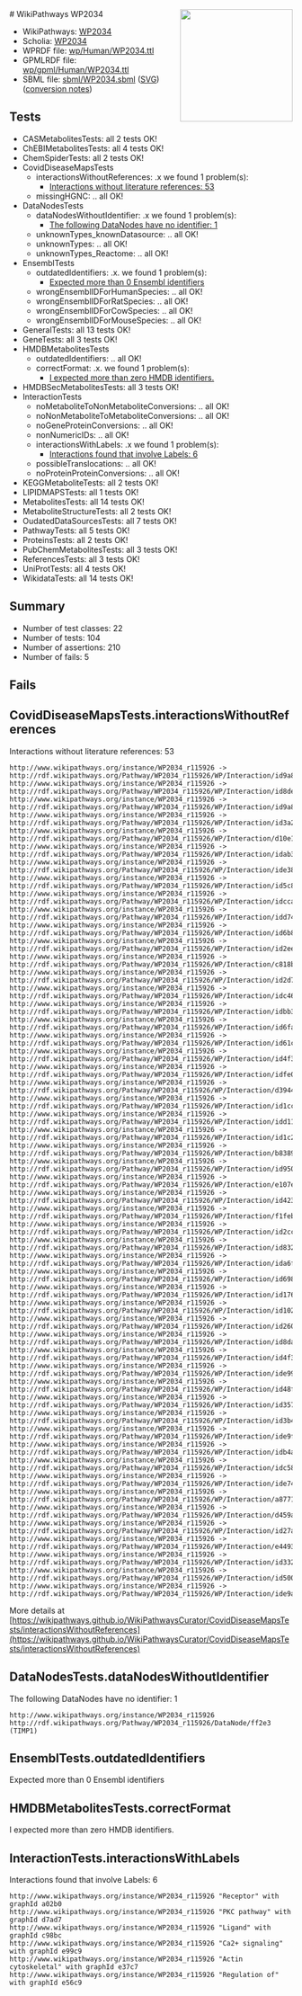 <img style="float: right; width: 200px" src="../logo.png" />
# WikiPathways WP2034

* WikiPathways: [WP2034](https://identifiers.org/wikipathways:WP2034)
* Scholia: [WP2034](https://scholia.toolforge.org/wikipathways/WP2034)
* WPRDF file: [wp/Human/WP2034.ttl](../wp/Human/WP2034.ttl)
* GPMLRDF file: [wp/gpml/Human/WP2034.ttl](../wp/gpml/Human/WP2034.ttl)
* SBML file: [sbml/WP2034.sbml](../sbml/WP2034.sbml) ([SVG](../sbml/WP2034.svg)) ([conversion notes](../sbml/WP2034.txt))

## Tests
* CASMetabolitesTests: all 2 tests OK!
* ChEBIMetabolitesTests: all 4 tests OK!
* ChemSpiderTests: all 2 tests OK!
* CovidDiseaseMapsTests
    * interactionsWithoutReferences: .x we found 1 problem(s):
        * [Interactions without literature references: 53](#9701cd60)
    * missingHGNC: .. all OK!
* DataNodesTests
    * dataNodesWithoutIdentifier: .x we found 1 problem(s):
        * [The following DataNodes have no identifier: 1](#d2d32fa0)
    * unknownTypes_knownDatasource: .. all OK!
    * unknownTypes: .. all OK!
    * unknownTypes_Reactome: .. all OK!
* EnsemblTests
    * outdatedIdentifiers: .x. we found 1 problem(s):
        * [Expected more than 0 Ensembl identifiers](#f44398b7)
    * wrongEnsemblIDForHumanSpecies: .. all OK!
    * wrongEnsemblIDForRatSpecies: .. all OK!
    * wrongEnsemblIDForCowSpecies: .. all OK!
    * wrongEnsemblIDForMouseSpecies: .. all OK!
* GeneralTests: all 13 tests OK!
* GeneTests: all 3 tests OK!
* HMDBMetabolitesTests
    * outdatedIdentifiers: .. all OK!
    * correctFormat: .x. we found 1 problem(s):
        * [I expected more than zero HMDB identifiers.](#ad154c1e)
* HMDBSecMetabolitesTests: all 3 tests OK!
* InteractionTests
    * noMetaboliteToNonMetaboliteConversions: .. all OK!
    * noNonMetaboliteToMetaboliteConversions: .. all OK!
    * noGeneProteinConversions: .. all OK!
    * nonNumericIDs: .. all OK!
    * interactionsWithLabels: .x we found 1 problem(s):
        * [Interactions found that involve Labels: 6](#630d267d)
    * possibleTranslocations: .. all OK!
    * noProteinProteinConversions: .. all OK!
* KEGGMetaboliteTests: all 2 tests OK!
* LIPIDMAPSTests: all 1 tests OK!
* MetabolitesTests: all 14 tests OK!
* MetaboliteStructureTests: all 2 tests OK!
* OudatedDataSourcesTests: all 7 tests OK!
* PathwayTests: all 5 tests OK!
* ProteinsTests: all 2 tests OK!
* PubChemMetabolitesTests: all 3 tests OK!
* ReferencesTests: all 3 tests OK!
* UniProtTests: all 4 tests OK!
* WikidataTests: all 14 tests OK!


## Summary

* Number of test classes: 22
* Number of tests: 104
* Number of assertions: 210
* Number of fails: 5

## Fails

<a name="9701cd60" />

## CovidDiseaseMapsTests.interactionsWithoutReferences

Interactions without literature references: 53
```
http://www.wikipathways.org/instance/WP2034_r115926 -> http://rdf.wikipathways.org/Pathway/WP2034_r115926/WP/Interaction/id9a831376
http://www.wikipathways.org/instance/WP2034_r115926 -> http://rdf.wikipathways.org/Pathway/WP2034_r115926/WP/Interaction/id8dedaadf
http://www.wikipathways.org/instance/WP2034_r115926 -> http://rdf.wikipathways.org/Pathway/WP2034_r115926/WP/Interaction/id9a8528d3
http://www.wikipathways.org/instance/WP2034_r115926 -> http://rdf.wikipathways.org/Pathway/WP2034_r115926/WP/Interaction/id3a2c9d41
http://www.wikipathways.org/instance/WP2034_r115926 -> http://rdf.wikipathways.org/Pathway/WP2034_r115926/WP/Interaction/d10e1
http://www.wikipathways.org/instance/WP2034_r115926 -> http://rdf.wikipathways.org/Pathway/WP2034_r115926/WP/Interaction/idab30885d
http://www.wikipathways.org/instance/WP2034_r115926 -> http://rdf.wikipathways.org/Pathway/WP2034_r115926/WP/Interaction/ide38eacc
http://www.wikipathways.org/instance/WP2034_r115926 -> http://rdf.wikipathways.org/Pathway/WP2034_r115926/WP/Interaction/id5c8e3c60
http://www.wikipathways.org/instance/WP2034_r115926 -> http://rdf.wikipathways.org/Pathway/WP2034_r115926/WP/Interaction/idccafb61a
http://www.wikipathways.org/instance/WP2034_r115926 -> http://rdf.wikipathways.org/Pathway/WP2034_r115926/WP/Interaction/idd74c2a61
http://www.wikipathways.org/instance/WP2034_r115926 -> http://rdf.wikipathways.org/Pathway/WP2034_r115926/WP/Interaction/id6b8aa670
http://www.wikipathways.org/instance/WP2034_r115926 -> http://rdf.wikipathways.org/Pathway/WP2034_r115926/WP/Interaction/id2ee37aff
http://www.wikipathways.org/instance/WP2034_r115926 -> http://rdf.wikipathways.org/Pathway/WP2034_r115926/WP/Interaction/c818b
http://www.wikipathways.org/instance/WP2034_r115926 -> http://rdf.wikipathways.org/Pathway/WP2034_r115926/WP/Interaction/id2d784429
http://www.wikipathways.org/instance/WP2034_r115926 -> http://rdf.wikipathways.org/Pathway/WP2034_r115926/WP/Interaction/idc460195e
http://www.wikipathways.org/instance/WP2034_r115926 -> http://rdf.wikipathways.org/Pathway/WP2034_r115926/WP/Interaction/idbb3d7631
http://www.wikipathways.org/instance/WP2034_r115926 -> http://rdf.wikipathways.org/Pathway/WP2034_r115926/WP/Interaction/id6fab2abb
http://www.wikipathways.org/instance/WP2034_r115926 -> http://rdf.wikipathways.org/Pathway/WP2034_r115926/WP/Interaction/id61c825d3
http://www.wikipathways.org/instance/WP2034_r115926 -> http://rdf.wikipathways.org/Pathway/WP2034_r115926/WP/Interaction/id4f316586
http://www.wikipathways.org/instance/WP2034_r115926 -> http://rdf.wikipathways.org/Pathway/WP2034_r115926/WP/Interaction/idfe0edcd0
http://www.wikipathways.org/instance/WP2034_r115926 -> http://rdf.wikipathways.org/Pathway/WP2034_r115926/WP/Interaction/d3944
http://www.wikipathways.org/instance/WP2034_r115926 -> http://rdf.wikipathways.org/Pathway/WP2034_r115926/WP/Interaction/id1cc9010a
http://www.wikipathways.org/instance/WP2034_r115926 -> http://rdf.wikipathways.org/Pathway/WP2034_r115926/WP/Interaction/idd11c4913
http://www.wikipathways.org/instance/WP2034_r115926 -> http://rdf.wikipathways.org/Pathway/WP2034_r115926/WP/Interaction/id1c2d25f
http://www.wikipathways.org/instance/WP2034_r115926 -> http://rdf.wikipathways.org/Pathway/WP2034_r115926/WP/Interaction/b8389
http://www.wikipathways.org/instance/WP2034_r115926 -> http://rdf.wikipathways.org/Pathway/WP2034_r115926/WP/Interaction/id95046083
http://www.wikipathways.org/instance/WP2034_r115926 -> http://rdf.wikipathways.org/Pathway/WP2034_r115926/WP/Interaction/e107e
http://www.wikipathways.org/instance/WP2034_r115926 -> http://rdf.wikipathways.org/Pathway/WP2034_r115926/WP/Interaction/id4234790e
http://www.wikipathways.org/instance/WP2034_r115926 -> http://rdf.wikipathways.org/Pathway/WP2034_r115926/WP/Interaction/f1feb
http://www.wikipathways.org/instance/WP2034_r115926 -> http://rdf.wikipathways.org/Pathway/WP2034_r115926/WP/Interaction/id2cca7c37
http://www.wikipathways.org/instance/WP2034_r115926 -> http://rdf.wikipathways.org/Pathway/WP2034_r115926/WP/Interaction/id83292812
http://www.wikipathways.org/instance/WP2034_r115926 -> http://rdf.wikipathways.org/Pathway/WP2034_r115926/WP/Interaction/ida6f980d2
http://www.wikipathways.org/instance/WP2034_r115926 -> http://rdf.wikipathways.org/Pathway/WP2034_r115926/WP/Interaction/id6981e2e7
http://www.wikipathways.org/instance/WP2034_r115926 -> http://rdf.wikipathways.org/Pathway/WP2034_r115926/WP/Interaction/id1769f250
http://www.wikipathways.org/instance/WP2034_r115926 -> http://rdf.wikipathways.org/Pathway/WP2034_r115926/WP/Interaction/id102a0052
http://www.wikipathways.org/instance/WP2034_r115926 -> http://rdf.wikipathways.org/Pathway/WP2034_r115926/WP/Interaction/id26092a8a
http://www.wikipathways.org/instance/WP2034_r115926 -> http://rdf.wikipathways.org/Pathway/WP2034_r115926/WP/Interaction/id8daba30b
http://www.wikipathways.org/instance/WP2034_r115926 -> http://rdf.wikipathways.org/Pathway/WP2034_r115926/WP/Interaction/id4f3ce1ea
http://www.wikipathways.org/instance/WP2034_r115926 -> http://rdf.wikipathways.org/Pathway/WP2034_r115926/WP/Interaction/ide99b34bc
http://www.wikipathways.org/instance/WP2034_r115926 -> http://rdf.wikipathways.org/Pathway/WP2034_r115926/WP/Interaction/id48ffa32e
http://www.wikipathways.org/instance/WP2034_r115926 -> http://rdf.wikipathways.org/Pathway/WP2034_r115926/WP/Interaction/id3571e049
http://www.wikipathways.org/instance/WP2034_r115926 -> http://rdf.wikipathways.org/Pathway/WP2034_r115926/WP/Interaction/id3b42b8a2
http://www.wikipathways.org/instance/WP2034_r115926 -> http://rdf.wikipathways.org/Pathway/WP2034_r115926/WP/Interaction/ide9fe689f
http://www.wikipathways.org/instance/WP2034_r115926 -> http://rdf.wikipathways.org/Pathway/WP2034_r115926/WP/Interaction/idb4a3b3eb
http://www.wikipathways.org/instance/WP2034_r115926 -> http://rdf.wikipathways.org/Pathway/WP2034_r115926/WP/Interaction/idc585630e
http://www.wikipathways.org/instance/WP2034_r115926 -> http://rdf.wikipathways.org/Pathway/WP2034_r115926/WP/Interaction/ide7467fbb
http://www.wikipathways.org/instance/WP2034_r115926 -> http://rdf.wikipathways.org/Pathway/WP2034_r115926/WP/Interaction/a8771
http://www.wikipathways.org/instance/WP2034_r115926 -> http://rdf.wikipathways.org/Pathway/WP2034_r115926/WP/Interaction/d459a
http://www.wikipathways.org/instance/WP2034_r115926 -> http://rdf.wikipathways.org/Pathway/WP2034_r115926/WP/Interaction/id27a1ab40
http://www.wikipathways.org/instance/WP2034_r115926 -> http://rdf.wikipathways.org/Pathway/WP2034_r115926/WP/Interaction/e4493
http://www.wikipathways.org/instance/WP2034_r115926 -> http://rdf.wikipathways.org/Pathway/WP2034_r115926/WP/Interaction/id3325dc8b
http://www.wikipathways.org/instance/WP2034_r115926 -> http://rdf.wikipathways.org/Pathway/WP2034_r115926/WP/Interaction/id500f6ed2
http://www.wikipathways.org/instance/WP2034_r115926 -> http://rdf.wikipathways.org/Pathway/WP2034_r115926/WP/Interaction/ide9a49ef8
```

More details at [https://wikipathways.github.io/WikiPathwaysCurator/CovidDiseaseMapsTests/interactionsWithoutReferences](https://wikipathways.github.io/WikiPathwaysCurator/CovidDiseaseMapsTests/interactionsWithoutReferences)

<a name="d2d32fa0" />

## DataNodesTests.dataNodesWithoutIdentifier

The following DataNodes have no identifier: 1
```
http://www.wikipathways.org/instance/WP2034_r115926 http://rdf.wikipathways.org/Pathway/WP2034_r115926/DataNode/ff2e3 (TIMP1)
```

<a name="f44398b7" />

## EnsemblTests.outdatedIdentifiers

Expected more than 0 Ensembl identifiers
<a name="ad154c1e" />

## HMDBMetabolitesTests.correctFormat

I expected more than zero HMDB identifiers.
<a name="630d267d" />

## InteractionTests.interactionsWithLabels

Interactions found that involve Labels: 6
```
http://www.wikipathways.org/instance/WP2034_r115926 "Receptor" with graphId a02b0
http://www.wikipathways.org/instance/WP2034_r115926 "PKC pathway" with graphId d7ad7
http://www.wikipathways.org/instance/WP2034_r115926 "Ligand" with graphId c98bc
http://www.wikipathways.org/instance/WP2034_r115926 "Ca2+ signaling" with graphId e99c9
http://www.wikipathways.org/instance/WP2034_r115926 "Actin cytoskeletal" with graphId e37c7
http://www.wikipathways.org/instance/WP2034_r115926 "Regulation of" with graphId e56c9
```


